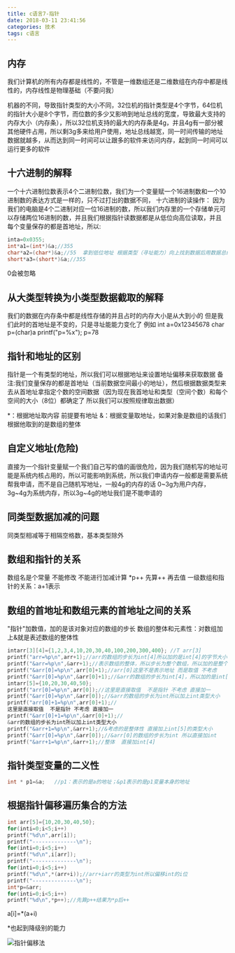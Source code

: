 ```yaml
---
title: c语言7-指针
date: 2018-03-11 23:41:56
categories: 技术
tags: c语言
---
```


## 内存
我们计算机的所有内存都是线性的，不管是一维数组还是二维数组在内存中都是线性的，内存线性是物理基础（不要问我）

机器的不同，导致指针类型的大小不同，32位机的指针类型是4个字节，64位机的指针大小是8个字节，而位数的多少又影响到地址总线的宽度，导致最大支持的内存大小（内存条），所以32位机支持的最大的内存条是4g，并且4g有一部分被其他硬件占用，所以剩3g多来给用户使用，地址总线越宽，同一时间传输的地址数据就越多，从而达到同一时间可以让跟多的软件来访问内存，起到同一时间可以运行更多的软件

## 十六进制的解释
一个十六进制位数表示4个二进制位数，我们为一个变量赋一个16进制数和一个10进制数的表达方式是一样的，只不过打出的数据不同，
十六进制的读操作：
因为我们的电脑是4个二进制对应一位16进制的数，所以我们内存里的一个存储单元可以存储两位16进制的数，并且我们根据指针读数据都是从低位向高位读取，并且每个变量保存的都是首地址，所以:
```c
inta=0x0355;
int*a1=(int*)&a;//355
char*a2=(char*)&a;//55  拿到低位地址 根据类型（寻址能力）向上找到数据后用数据总线返回cpu
short*a3=(short*)&a;//355
```
0会被忽略

## 从大类型转换为小类型数据截取的解释
我们的数据在内存条中都是线性存储的并且占时的内存大小是从大到小的  但是我们此时的首地址是不变的，只是寻址能能力变化了  例如  int  a=0x12345678 char p=(char)a   printf("p=%x"); p=78

## 指针和地址的区别
指针是一个有类型的地址，所以我们可以根据地址来设置地址偏移来获取数据
备注:我们变量保存的都是首地址（当前数据空间最小的地址），然后根据数据类型来去从首地址拿指定个数的空间数据（因为现在我首地址和类型（空间个数）和每个空间的大小（8位）都确定了 所以我们可以按照规律取出数据）

*：根据地址取内容  前提要有地址 
&：根据变量取地址，如果对象是数组的话我们根据他取到的是数组的整体

## 自定义地址(危险)
直接为一个指针变量赋一个我们自己写的值的画很危险，因为我们随机写的地址可能是系统内核占用的，所以可能影响到系统，所以我们申请内存一般都是需要系统帮我申请，而不是自己随机写地址，一般4g的内存的话 0~3g为用户内存，3g~4g为系统内存，所以3g~4g的地址我们是不能申请的

## 同类型数据加减的问题
同类型相减等于相隔空格数，基本类型除外

## 数组和指针的关系
数组名是个常量  不能修改 不能进行加减计算
*p++ 先算++ 再去值
一级数组和指针的关系：a+1表示

## 数组的首地址和数组元素的首地址之间的关系
"指针"加数值，加的是该对象对应的数组的步长
数组的整体和元素性：对数组加上&就是表述数组的整体性
```c
intarr[3][4]={1,2,3,4,10,20,30,40,100,200,300,400}; //T arr[3]
printf("arr=%p\n",arr+1);//arr的数组的步长为int[4]所以加的是int[4]的字节大小
printf("&arr=%p\n",&arr+1);//表示数组的整体，所以步长为整个数组，所以加的是整个数组的长度
printf("&arr[0]=%p\n",arr[0]+1);//arr[0]这里不是表示地址 而是取值 不考虑
printf("&arr[0]=%p\n",&arr[0]+1);//&arr的数组的步长为int[4]，所以加的是int[4]的字节大小
intarr[5]={10,20,30,40,50}; 
printf("arr[0]=%p\n",arr[0]);//这里是直接取值  不是指针 不考虑 直接加一
printf("&arr[0]=%p\n",&arr[0]);//&arr的数组的步长为int所以加上int类型大小
printf("arr[0]+1=%p\n",arr[0]+1);//
这里是直接取值  不是指针 不考虑 直接加一
printf("&arr[0]+1=%p\n",&arr[0]+1);//
&arr的数组的步长为int所以加上int类型大小
printf("&arr+1=%p\n",&arr+1);//&考虑的是整体性 直接加上int[5]的类型大小
printf("&arr[0]=%p\n",&arr[0]);//&arr[0]的数组的步长为int 所以直接加int
printf("&arr+1=%p\n",&arr+1);//整体  直接加int[4]
```

## 指针类型变量的二义性
```c
int * p1=&a;   //p1：表示的是a的地址；&p1表示的是p1变量本身的地址
```

## 根据指针偏移遍历集合的方法
```c
int arr[5]={10,20,30,40,50};
for(inti=0;i<5;i++)
printf("%d\n",arr[i]);
printf("--------------\n");
for(inti=0;i<5;i++)
printf("%d\n",i[arr]);
printf("--------------\n");
for(inti=0;i<5;i++)
printf("%d\n",*(arr+i));//arr+iarr的类型为int所以偏移int的i位
printf("--------------\n");
int*p=&arr;
for(inti=0;i<5;i++)
printf("%d\n",*p++);//先算p++结果为*p后++
```
a[i]=*(a+i)

*也起到降级别的能力

![指针偏移法](指针偏移法.png)